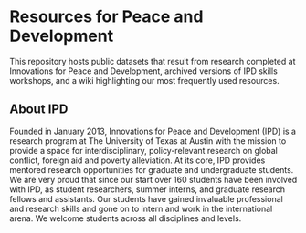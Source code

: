 # Resources for Peace and Development



This repository hosts public datasets that result from research completed at Innovations for Peace and Development, archived versions of IPD skills workshops, and a wiki highlighting our most frequently used resources. 


## About IPD

Founded in January 2013, Innovations for Peace and Development (IPD) is a research program at The University of Texas at Austin with the mission to provide a space for interdisciplinary, policy-relevant research on global conflict, foreign aid and poverty alleviation. At its core, IPD provides mentored research opportunities for graduate and undergraduate students. We are very proud that since our start over 160 students have been involved with IPD, as student researchers, summer interns, and graduate research fellows and assistants. ​Our students have gained invaluable professional and research skills and gone on to intern and work in the international arena. We welcome students across all disciplines and levels.
